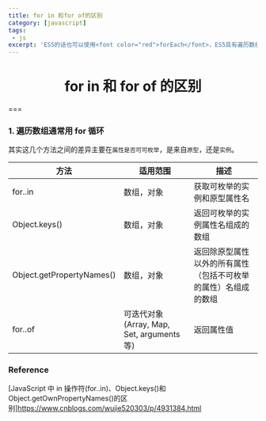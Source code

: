 ```yaml
---
title: for in 和for of的区别
category: [javascript]
tags: 
 - js
excerpt: 'ES5的话也可以使用<font color="red">forEach</font>，ES5具有遍历数组功能的还有map、filter、some、every、reduce、reduceRight等，只不过他们的返回结果不一样。但是使用foreach遍历数组的话，使用break不能中断循环，使用return也不能返回到外层函数。'
---
```


# <center color="red">for in 和 for of 的区别</center>

===

### 1. 遍历数组通常用 for 循环



其实这几个方法之间的差异主要在`属性是否可可枚举`，是来自`原型`，还是`实例`。

| 方法                      | 适用范围                                  | 描述                                                           |
| ------------------------- | ----------------------------------------- | -------------------------------------------------------------- |
| for..in                   | 数组，对象                                | 获取可枚举的实例和原型属性名                                   |
| Object.keys()             | 数组，对象                                | 返回可枚举的实例属性名组成的数组                               |
| Object.getPropertyNames() | 数组，对象                                | 返回除原型属性以外的所有属性（包括不可枚举的属性）名组成的数组 |
| for..of                   | 可迭代对象(Array, Map, Set, arguments 等) | 返回属性值                                                     |



### Reference

[JavaScript 中 in 操作符(for..in)、Object.keys()和 Object.getOwnPropertyNames()的区别]<https://www.cnblogs.com/wujie520303/p/4931384.html>
